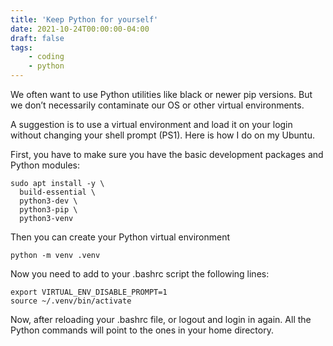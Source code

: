 ```yaml
---
title: 'Keep Python for yourself'
date: 2021-10-24T00:00:00-04:00
draft: false
tags:
    - coding
    - python
---
```


We often want to use Python utilities like black or newer pip versions. But we don’t necessarily contaminate our OS or other virtual environments.

A suggestion is to use a virtual environment and load it on your login without changing your shell prompt (PS1). Here is how I do on my Ubuntu.

First, you have to make sure you have the basic development packages and Python modules:

```
sudo apt install -y \
  build-essential \
  python3-dev \
  python3-pip \
  python3-venv
```

Then you can create your Python virtual environment

```
python -m venv .venv
```
Now you need to add to your .bashrc script the following lines:

```
export VIRTUAL_ENV_DISABLE_PROMPT=1
source ~/.venv/bin/activate
```

Now, after reloading your .bashrc file, or logout and login in again. All the Python commands will point to the ones in your home directory.

